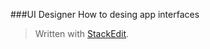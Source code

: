
###UI Designer
How to desing app interfaces

> Written with [StackEdit](https://stackedit.io/).
<!--stackedit_data:
eyJoaXN0b3J5IjpbLTIxODQzNDM1OF19
-->
